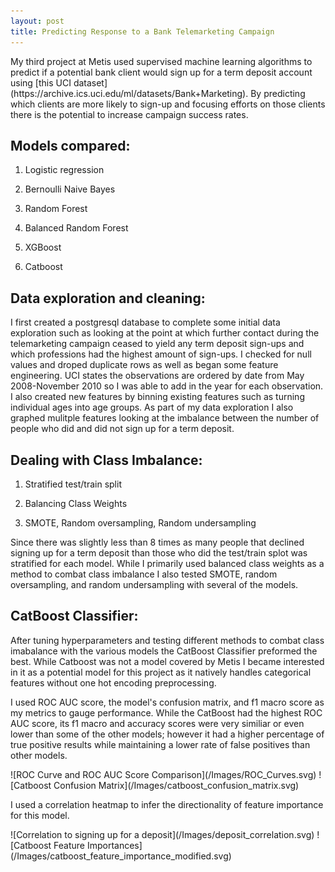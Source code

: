 ```yaml
---
layout: post
title: Predicting Response to a Bank Telemarketing Campaign
---
```


<p>My third project at Metis used supervised machine learning algorithms to predict if a potential bank client would sign up for a term deposit account using [this UCI dataset](https://archive.ics.uci.edu/ml/datasets/Bank+Marketing). By predicting which clients are more likely to sign-up and focusing efforts on those clients there is the potential to increase campaign success rates. </p>

## Models compared:

1. Logistic regression

2. Bernoulli Naive Bayes

3. Random Forest

4. Balanced Random Forest

5. XGBoost

6. Catboost

## Data exploration and cleaning:

<p>I first created a postgresql database to complete some initial data exploration such as looking at the point at which further contact during the telemarketing campaign ceased to yield any term deposit sign-ups and which professions had the highest amount of sign-ups. I checked for null values and droped duplicate rows as well as began some feature engineering. UCI states the observations are ordered by date from May 2008-November 2010 so I was able to add in the year for each observation. I also created new features by binning existing features such as turning individual ages into age groups. As part of my data exploration I also graphed mulitple features looking at the imbalance between the number of people who did and did not sign up for a term deposit.</p>

## Dealing with Class Imbalance:

1. Stratified test/train split

2. Balancing Class Weights

3. SMOTE, Random oversampling, Random undersampling

<p>Since there was slightly less than 8 times as many people that declined signing up for a term deposit than those who did the test/train splot was stratified for each model. While I primarily used balanced class weights as a method to combat class imbalance I also tested SMOTE, random oversampling, and random undersampling with several of the models.</p>

## CatBoost Classifier:
<p>After tuning hyperparameters and testing different methods to combat class imabalance with the various models the CatBoost Classifier preformed the best. While Catboost was not a model covered by Metis I became interested in it as a potential model for this project as it natively handles categorical features without one hot encoding preprocessing.</p> 
<p>I used ROC AUC score, the model's confusion matrix, and f1 macro score as my metrics to gauge performance. While the CatBoost had the highest ROC AUC score, its f1 macro and accuracy scores were very similiar or even lower than some of the other models; however it had a higher percentage of true positive results while maintaining a lower rate of false positives than other models.</p>
![ROC Curve and ROC AUC Score Comparison](/Images/ROC_Curves.svg)
![Catboost Confusion Matrix](/Images/catboost_confusion_matrix.svg)
<p>I used a correlation heatmap to infer the directionality of feature importance for this model.</p>
![Correlation to signing up for a deposit](/Images/deposit_correlation.svg)
![Catboost Feature Importances](/Images/catboost_feature_importance_modified.svg)
